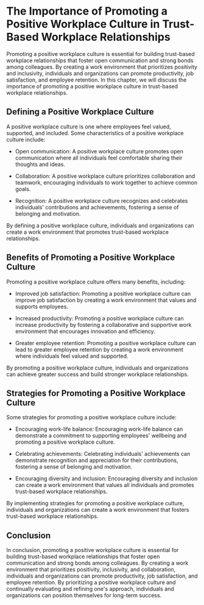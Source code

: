 The Importance of Promoting a Positive Workplace Culture in Trust-Based Workplace Relationships
==================================================================================================================================================

Promoting a positive workplace culture is essential for building trust-based workplace relationships that foster open communication and strong bonds among colleagues. By creating a work environment that prioritizes positivity and inclusivity, individuals and organizations can promote productivity, job satisfaction, and employee retention. In this chapter, we will discuss the importance of promoting a positive workplace culture in trust-based workplace relationships.

Defining a Positive Workplace Culture
-------------------------------------

A positive workplace culture is one where employees feel valued, supported, and included. Some characteristics of a positive workplace culture include:

* Open communication: A positive workplace culture promotes open communication where all individuals feel comfortable sharing their thoughts and ideas.

* Collaboration: A positive workplace culture prioritizes collaboration and teamwork, encouraging individuals to work together to achieve common goals.

* Recognition: A positive workplace culture recognizes and celebrates individuals' contributions and achievements, fostering a sense of belonging and motivation.

By defining a positive workplace culture, individuals and organizations can create a work environment that promotes trust-based workplace relationships.

Benefits of Promoting a Positive Workplace Culture
--------------------------------------------------

Promoting a positive workplace culture offers many benefits, including:

* Improved job satisfaction: Promoting a positive workplace culture can improve job satisfaction by creating a work environment that values and supports employees.

* Increased productivity: Promoting a positive workplace culture can increase productivity by fostering a collaborative and supportive work environment that encourages innovation and efficiency.

* Greater employee retention: Promoting a positive workplace culture can lead to greater employee retention by creating a work environment where individuals feel valued and supported.

By promoting a positive workplace culture, individuals and organizations can achieve greater success and build stronger workplace relationships.

Strategies for Promoting a Positive Workplace Culture
-----------------------------------------------------

Some strategies for promoting a positive workplace culture include:

* Encouraging work-life balance: Encouraging work-life balance can demonstrate a commitment to supporting employees' wellbeing and promoting a positive workplace culture.

* Celebrating achievements: Celebrating individuals' achievements can demonstrate recognition and appreciation for their contributions, fostering a sense of belonging and motivation.

* Encouraging diversity and inclusion: Encouraging diversity and inclusion can create a work environment that values all individuals and promotes trust-based workplace relationships.

By implementing strategies for promoting a positive workplace culture, individuals and organizations can create a work environment that fosters trust-based workplace relationships.

Conclusion
----------

In conclusion, promoting a positive workplace culture is essential for building trust-based workplace relationships that foster open communication and strong bonds among colleagues. By creating a work environment that prioritizes positivity, inclusivity, and collaboration, individuals and organizations can promote productivity, job satisfaction, and employee retention. By prioritizing a positive workplace culture and continually evaluating and refining one's approach, individuals and organizations can position themselves for long-term success.
